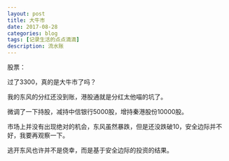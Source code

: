 ```yaml
---
layout: post
title: 大牛市
date: 2017-08-28
categories: blog
tags: [记录生活的点点滴滴]
description: 流水账
---
```


股票：

过了3300，真的是大牛市了吗？

我的东风的分红还没到账，港股通就是分红太他喵的坑了。

微调了一下持股，减持中信银行5000股，增持秦港股份10000股。

市场上并没有出现绝对的机会，东风虽然暴跌，但是还没跌破10，安全边际并不好，我要再观察一下。

逃开东风也许并不是侥幸，而是基于安全边际的投资的结果。
